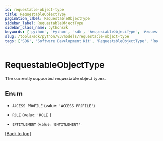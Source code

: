 ```yaml
---
id: requestable-object-type
title: RequestableObjectType
pagination_label: RequestableObjectType
sidebar_label: RequestableObjectType
sidebar_class_name: pythonsdk
keywords: ['python', 'Python', 'sdk', 'RequestableObjectType', 'RequestableObjectType'] 
slug: /tools/sdk/python/v3/models/requestable-object-type
tags: ['SDK', 'Software Development Kit', 'RequestableObjectType', 'RequestableObjectType']
---
```


# RequestableObjectType

The currently supported requestable object types. 

## Enum

* `ACCESS_PROFILE` (value: `'ACCESS_PROFILE'`)

* `ROLE` (value: `'ROLE'`)

* `ENTITLEMENT` (value: `'ENTITLEMENT'`)

[[Back to top]](#) 

